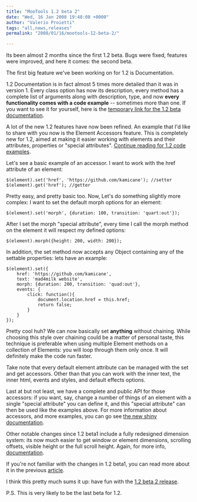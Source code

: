 ```yaml
---
title: "MooTools 1.2 beta 2"
date: "Wed, 16 Jan 2008 19:48:08 +0000"
author: "Valerio Proietti"
tags: "all,news,releases"
permalink: "2008/01/16/mootools-12-beta-2/"

---
```

Its been almost 2 months since the first 1.2 beta. Bugs were fixed, features were improved, and here it comes: the second beta.

The first big feature we've been working on for 1.2 is Documentation. 

1.2 Documentation is in fact almost 5 times more detailed than it was in version 1. Every class option has now its description, every method has a complete list of arguments along with description, type, and now **every functionality comes with a code example** -- sometimes more than one. If you want to see it for yourself, here is the [temporary link for the 1.2 beta documentation](http://docs12b.mootools.net/).

A lot of the new 1.2 features have now been refined. An example that I'd like to share with you now is the Element Accessors feature. This is completely new for 1.2, aimed at making it easier working with elements and their attributes, properties or "special attributes". [Continue reading for 1.2 code examples](http://blog.mootools.net/2008/1/16/mootools-1-2-beta-2).

<!--more-->

Let's see a basic example of an accessor. I want to work with the href attribute of an element:

    $(element).set('href', 'https://github.com/kamicane'); //setter
    $(element).get('href'); //getter
    
Pretty easy, and pretty basic too. Now, Let's do something slightly more complex: I want to set the default morph options for an element:

    $(element).set('morph', {duration: 100, transition: 'quart:out'});

After I set the morph "special attribute", every time I call the morph method on the element it will respect my defined options:

    $(element).morph({height: 200, width: 200});
    
In addition, the set method now accepts any Object containing any of the settable properties: lets have an example:

    $(element).set({
        href: 'https://github.com/kamicane',
        text: 'mad4milk website',
        morph: {duration: 200, transition: 'quad:out'},
        events: {
            click: function(){
                document.location.href = this.href;
                return false;
            }
        }
    });
    
Pretty cool huh? We can now basically set **anything** without chaining. While choosing this style over chaining could be a matter of personal taste, this technique is preferable when using multiple Element methods on a collection of Elements: you will loop through them only once. It will definitely make the code run faster.

Take note that every default element attribute can be managed with the set and get accessors. Other than that you can work with the inner text, the inner html, events and styles, and default effects options.

Last at but not least, we have a complete and public API for those accessors: if you want, say, change a number of things of an element with a single "special attribute" you can define it, and this "special attribute" can then be used like the examples above. For more information about accessors, and more examples, you can go see [the new shiny documentation](http://docs12b.mootools.net/Element/Element#Element-Properties).


Other notable changes since 1.2 beta1 include a fully redesigned dimension system: its now much easier to get window or element dimensions, scrolling offsets, visible height or the full scroll height. Again, for more info, [documentation](http://docs12b.mootools.net/Element/Element.Dimensions).

If you're not familiar with the changes in 1.2 beta1, you can read more about it in the previous [article](http://blog.mootools.net/2007/11/14/mootools-1-2-beta-1).


I think this pretty much sums it up: have fun with the [1.2 beta 2 release](/download/tags/1.2b2).

P.S. This is very likely to be the last beta for 1.2.
